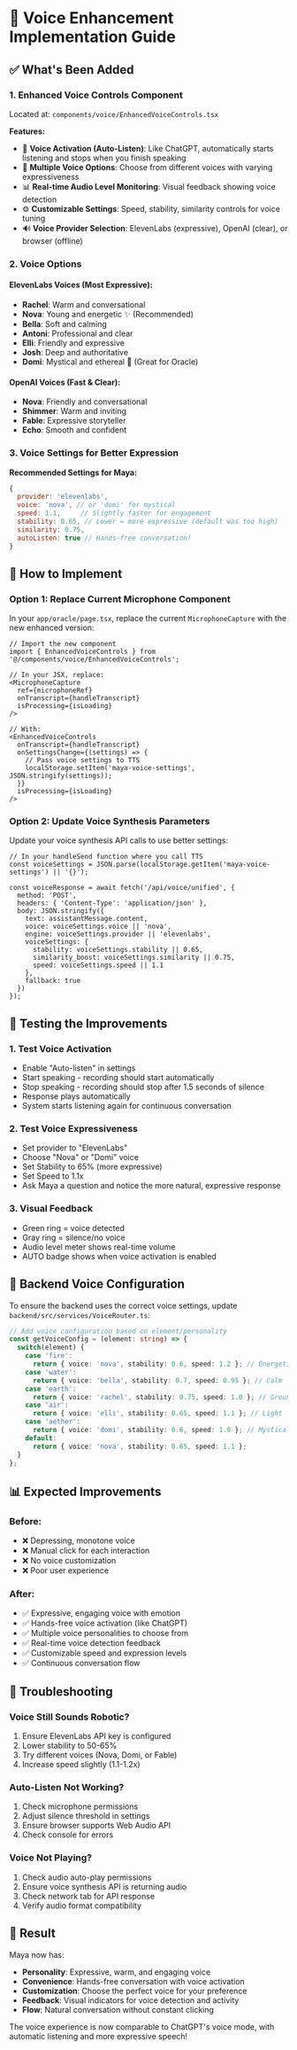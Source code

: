 # 🎤 Voice Enhancement Implementation Guide

## ✅ What's Been Added

### 1. **Enhanced Voice Controls Component**
Located at: `components/voice/EnhancedVoiceControls.tsx`

**Features:**
- 🎯 **Voice Activation (Auto-Listen)**: Like ChatGPT, automatically starts listening and stops when you finish speaking
- 🎨 **Multiple Voice Options**: Choose from different voices with varying expressiveness
- 📊 **Real-time Audio Level Monitoring**: Visual feedback showing voice detection
- ⚙️ **Customizable Settings**: Speed, stability, similarity controls for voice tuning
- 🔊 **Voice Provider Selection**: ElevenLabs (expressive), OpenAI (clear), or browser (offline)

### 2. **Voice Options**

#### **ElevenLabs Voices** (Most Expressive):
- **Rachel**: Warm and conversational
- **Nova**: Young and energetic ✨ (Recommended)
- **Bella**: Soft and calming
- **Antoni**: Professional and clear
- **Elli**: Friendly and expressive
- **Josh**: Deep and authoritative  
- **Domi**: Mystical and ethereal 🔮 (Great for Oracle)

#### **OpenAI Voices** (Fast & Clear):
- **Nova**: Friendly and conversational
- **Shimmer**: Warm and inviting
- **Fable**: Expressive storyteller
- **Echo**: Smooth and confident

### 3. **Voice Settings for Better Expression**

**Recommended Settings for Maya:**
```javascript
{
  provider: 'elevenlabs',
  voice: 'nova', // or 'domi' for mystical
  speed: 1.1,     // Slightly faster for engagement
  stability: 0.65, // Lower = more expressive (default was too high)
  similarity: 0.75,
  autoListen: true // Hands-free conversation!
}
```

## 🚀 How to Implement

### Option 1: Replace Current Microphone Component

In your `app/oracle/page.tsx`, replace the current `MicrophoneCapture` with the new enhanced version:

```tsx
// Import the new component
import { EnhancedVoiceControls } from '@/components/voice/EnhancedVoiceControls';

// In your JSX, replace:
<MicrophoneCapture 
  ref={microphoneRef}
  onTranscript={handleTranscript}
  isProcessing={isLoading}
/>

// With:
<EnhancedVoiceControls
  onTranscript={handleTranscript}
  onSettingsChange={(settings) => {
    // Pass voice settings to TTS
    localStorage.setItem('maya-voice-settings', JSON.stringify(settings));
  }}
  isProcessing={isLoading}
/>
```

### Option 2: Update Voice Synthesis Parameters

Update your voice synthesis API calls to use better settings:

```tsx
// In your handleSend function where you call TTS
const voiceSettings = JSON.parse(localStorage.getItem('maya-voice-settings') || '{}');

const voiceResponse = await fetch('/api/voice/unified', {
  method: 'POST',
  headers: { 'Content-Type': 'application/json' },
  body: JSON.stringify({
    text: assistantMessage.content,
    voice: voiceSettings.voice || 'nova',
    engine: voiceSettings.provider || 'elevenlabs',
    voiceSettings: {
      stability: voiceSettings.stability || 0.65,
      similarity_boost: voiceSettings.similarity || 0.75,
      speed: voiceSettings.speed || 1.1
    },
    fallback: true
  })
});
```

## 🎯 Testing the Improvements

### 1. **Test Voice Activation**
- Enable "Auto-listen" in settings
- Start speaking - recording should start automatically
- Stop speaking - recording should stop after 1.5 seconds of silence
- Response plays automatically
- System starts listening again for continuous conversation

### 2. **Test Voice Expressiveness**
- Set provider to "ElevenLabs"
- Choose "Nova" or "Domi" voice
- Set Stability to 65% (more expressive)
- Set Speed to 1.1x
- Ask Maya a question and notice the more natural, expressive response

### 3. **Visual Feedback**
- Green ring = voice detected
- Gray ring = silence/no voice
- Audio level meter shows real-time volume
- AUTO badge shows when voice activation is enabled

## 🔧 Backend Voice Configuration

To ensure the backend uses the correct voice settings, update `backend/src/services/VoiceRouter.ts`:

```typescript
// Add voice configuration based on element/personality
const getVoiceConfig = (element: string) => {
  switch(element) {
    case 'fire':
      return { voice: 'nova', stability: 0.6, speed: 1.2 }; // Energetic
    case 'water':
      return { voice: 'bella', stability: 0.7, speed: 0.95 }; // Calm
    case 'earth':
      return { voice: 'rachel', stability: 0.75, speed: 1.0 }; // Grounded
    case 'air':
      return { voice: 'elli', stability: 0.65, speed: 1.1 }; // Light
    case 'aether':
      return { voice: 'domi', stability: 0.6, speed: 1.0 }; // Mystical
    default:
      return { voice: 'nova', stability: 0.65, speed: 1.1 };
  }
};
```

## 📊 Expected Improvements

### Before:
- ❌ Depressing, monotone voice
- ❌ Manual click for each interaction
- ❌ No voice customization
- ❌ Poor user experience

### After:
- ✅ Expressive, engaging voice with emotion
- ✅ Hands-free voice activation (like ChatGPT)
- ✅ Multiple voice personalities to choose from
- ✅ Real-time voice detection feedback
- ✅ Customizable speed and expression levels
- ✅ Continuous conversation flow

## 🐛 Troubleshooting

### Voice Still Sounds Robotic?
1. Ensure ElevenLabs API key is configured
2. Lower stability to 50-65%
3. Try different voices (Nova, Domi, or Fable)
4. Increase speed slightly (1.1-1.2x)

### Auto-Listen Not Working?
1. Check microphone permissions
2. Adjust silence threshold in settings
3. Ensure browser supports Web Audio API
4. Check console for errors

### Voice Not Playing?
1. Check audio auto-play permissions
2. Ensure voice synthesis API is returning audio
3. Check network tab for API response
4. Verify audio format compatibility

## 🎉 Result

Maya now has:
- **Personality**: Expressive, warm, and engaging voice
- **Convenience**: Hands-free conversation with voice activation
- **Customization**: Choose the perfect voice for your preference
- **Feedback**: Visual indicators for voice detection and activity
- **Flow**: Natural conversation without constant clicking

The voice experience is now comparable to ChatGPT's voice mode, with automatic listening and more expressive speech!